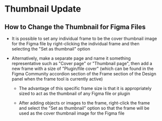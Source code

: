 # Thumbnail Update

## How to Change the Thumbnail for Figma Files

- It is possible to set any individual frame to be the cover thumbnail image for the Figma file by right-clicking the individual frame and then selecting the "Set as thumbnail" option

- Alternatively, make a separate page and name it something representative such as "Cover page" or "Thumbnail page", then add a new frame with a size of "Plugin/file cover" (which can be found in the Figma Community accordion section of the Frame section of the Design panel when the frame tool is currently active)

    - The advantage of this specific frame size is that it is appropriately sized to act as the thumbnail of any Figma file or plugin

    - After adding objects or images to the frame, right-click the frame and select the "Set as thumbnail" option so that the frame will be used as the cover thumbnail image for the Figma file